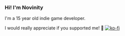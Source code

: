 ### Hi! I'm Novinity
I'm a 15 year old indie game developer.

I would really appreciate if you supported me! 🫶
[![ko-fi](https://ko-fi.com/img/githubbutton_sm.svg)](https://ko-fi.com/E1E6SGKTN)

<!--
**Novinity/novinity** is a ✨ _special_ ✨ repository because its `README.md` (this file) appears on your GitHub profile.

Here are some ideas to get you started:

- 🔭 I’m currently working on ...
- 🌱 I’m currently learning ...
- 👯 I’m looking to collaborate on ...
- 🤔 I’m looking for help with ...
- 💬 Ask me about ...
- 📫 How to reach me: ...
- 😄 Pronouns: ...
- ⚡ Fun fact: ...
-->
